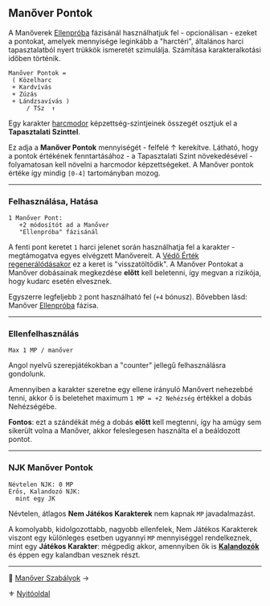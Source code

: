 ## Manőver Pontok

A Manőverek [Ellenpróba](066_04_manover_vegbevitele.md#ellenpróba-e) fázisánál használhatjuk fel - opcionálisan - ezeket a pontokat, amelyek mennyisége leginkább a "harctéri", általános harci tapasztalatból nyert trükkök ismeretét szimulálja. Számítása karakteralkotási időben történik.

```
Manőver Pontok =
 ( Közelharc
 + Kardvívás
 + Zúzás
 + Lándzsavívás )
     / TSz  ↑
```

Egy karakter [harcmodor](kepzettsegek.primer.harci/harcmodor.md) képzettség-szintjeinek összegét osztjuk el a **Tapasztalati Szinttel**.

Ez adja a **Manőver Pontok** mennyiségét - felfelé ↑ kerekítve. Látható, hogy a pontok értékének fenntartásához - a Tapasztalati Szint növekedésével - folyamatosan kell növelni a harcmodor képzettségeket. A Manőver pontok értéke így mindig `[0-4]` tartományban mozog.


---
### Felhasználása, Hatása

```
1 Manőver Pont:
   +2 módosítót ad a Manőver
   "Ellenpróba" fázisánál
```

A fenti pont keretet `1` harci jelenet során használhatja fel a karakter - megtámogatva egyes elvégzett Manővereit. A [Védő Érték regenerálódásakor](064_02_08_ve_regeneralodas.md) ez a keret is "visszatöltődik". A Manőver Pontokat a Manőver dobásainak megkezdése **előtt** kell beletenni, így megvan a rizikója, hogy kudarc esetén elvesznek.

Egyszerre legfeljebb `2` pont használható fel (`+4` bónusz). Bővebben lásd: Manőver [Ellenpróba](066_04_manover_vegbevitele.md#ellenpróba-e) fázisa.

---
### Ellenfelhasználás

```
Max 1 MP / manőver
```

Angol nyelvű szerepjátékokban a "counter" jellegű felhasználásra gondolunk.

Amennyiben a karakter szeretne egy ellene irányuló Manővert nehezebbé tenni, akkor ő is beletehet maximum `1 MP = +2 Nehézség` értékkel a dobás Nehézségébe.

**Fontos**: ezt a szándékát még a dobás **előtt** kell megtenni, így ha amúgy sem sikerült volna a Manőver, akkor feleslegesen használta el a beáldozott pontot.

---
### NJK Manőver Pontok

```
Névtelen NJK: 0 MP
Erős, Kalandozó NJK:
  mint egy JK
```

Névtelen, átlagos **Nem Játékos Karakterek** nem kapnak `MP` javadalmazást.

A komolyabb, kidolgozottabb, nagyobb ellenfelek, Nem Játékos Karakterek viszont egy különleges esetben ugyannyi `MP` mennyiséggel rendelkeznek, mint egy **Játékos Karakter**: mégpedig akkor, amennyiben ők is [**Kalandozók**](012_kalandozok_elotortenet_szemelyiseg_felszereles.md) és éppen egy kalandban vesznek részt.

---

🔗 [Manőver Szabályok](066_03_manover_szabalyok.md) →

⚜️ [Nyitóoldal](start.md#6-harcrendszer-%EF%B8%8F)

